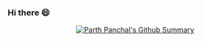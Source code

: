 ### Hi there 😄


<p align="center">
	<a href="../../../">
		<img align="center" src="https://github-readme-stats.vercel.app/api?username=parrthpanchal&theme=light&show_icons=true&title_color=C0C0C0&icon_color=C0C0C0&bg_color=28282B&border_color=C0C0C0&custom_title=Summary" alt="Parth Panchal's Github Summary"/>
	</a>
</p>

<!--
**parrthpanchal/parrthpanchal** is a ✨ _special_ ✨ repository because its `README.md` (this file) appears on your GitHub profile.

Here are some ideas to get you started:

- 🔭 I’m currently working on ...
- 🌱 I’m currently learning ...
- 👯 I’m looking to collaborate on ...
- 🤔 I’m looking for help with ...
- 💬 Ask me about ...
- 📫 How to reach me: ...
- 😄 Pronouns: ...
- ⚡ Fun fact: ...
-->
